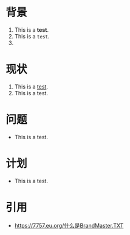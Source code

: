 # 背景
1. This is a **test**.
2. This is a `test`.
3. 

# 现状
1. This is a <ins>test</ins>.
2. This is a test.

# 问题
- This is a test.

# 计划
- This is a test.

# 引用
- <https://7757.eu.org/什么是BrandMaster.TXT>

